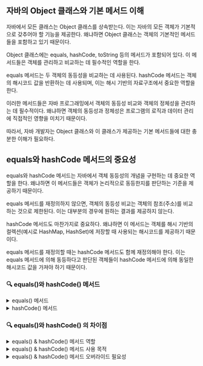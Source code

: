 ## 자바의 Object 클래스와 기본 메서드 이해

자바에서 모든 클래스는 Object 클래스를 상속받는다. 이는 자바의 모든 객체가 기본적으로 갖추어야 할 기능을 제공한다. 왜냐하면 Object 클래스는 객체의 기본적인 메서드들을 포함하고 있기 때문이다.

Object 클래스에는 equals, hashCode, toString 등의 메서드가 포함되어 있다. 이 메서드들은 객체를 관리하고 비교하는 데 필수적인 역할을 한다.

equals 메서드는 두 객체의 동등성을 비교하는 데 사용된다. hashCode 메서드는 객체의 해시코드 값을 반환하는 데 사용되며, 이는 해시 기반의 자료구조에서 중요한 역할을 한다.

이러한 메서드들은 자바 프로그래밍에서 객체의 동등성 비교와 객체의 정체성을 관리하는 데 필수적이다. 왜냐하면 객체의 동등성과 정체성은 프로그램의 로직과 데이터 관리에 직접적인 영향을 미치기 때문이다.

따라서, 자바 개발자는 Object 클래스와 이 클래스가 제공하는 기본 메서드들에 대한 충분한 이해가 필요하다.

## equals와 hashCode 메서드의 중요성

equals와 hashCode 메서드는 자바에서 객체 동등성의 개념을 구현하는 데 중요한 역할을 한다. 왜냐하면 이 메서드들은 객체가 논리적으로 동등한지를 판단하는 기준을 제공하기 때문이다.

equals 메서드를 재정의하지 않으면, 객체의 동등성 비교는 객체의 참조(주소)를 비교하는 것으로 제한된다. 이는 대부분의 경우에 원하는 결과를 제공하지 않는다.

hashCode 메서드도 마찬가지로 중요하다. 왜냐하면 이 메서드는 객체를 해시 기반의 컬렉션(예시로 HashMap, HashSet)에 저장할 때 사용되는 해시코드를 제공하기 때문이다.

equals 메서드를 재정의할 때는 hashCode 메서드도 함께 재정의해야 한다. 이는 equals 메서드에 의해 동등하다고 판단된 객체들이 hashCode 메서드에 의해 동일한 해시코드 값을 가져야 하기 때문이다.

### 🔍 equals()와 hashCode() 메서드

<details>
<summary>equals() 메서드</summary>
equals() 메서드는 두 객체의 값이 일치하는지를 판단하여, 일치할 경우 true, 그렇지 않을 경우 false를 반환합니다. 기본적으로는 객체의 참조(주소)를 비교하지만, 클래스에서 오버라이드하여 값 비교를 수행할 수 있습니다.
</details>

<details>
<summary>hashCode() 메서드</summary>
hashCode() 메서드는 객체의 해시코드를 반환합니다. 이 해시코드는 객체의 주소값을 기반으로 생성되며, 객체를 해시 기반의 컬렉션(예: HashMap, HashSet)에서 사용할 때 유용합니다. 객체가 동일하다면 같은 해시코드를 반환해야 합니다.
</details>

### 🔍 equals()와 hashCode() 의 차이점

<details>
<summary>equals() & hashCode() 메서드 역할</summary>
    - equals(): 객체의 값 비교
    - hashCode(): 객체의 해시코드 생성
</details>

<details>
<summary>equals() & hashCode() 메서드 사용 목적</summary>
    - equals(): 객체의 동등성 판단
    - hashCode(): 해시 기반 컬렉션에서의 효율적인 데이터 관리
</details>

<details>
<summary>equals() & hashCode() 메서드 오버라이드 필요성</summary>
    - 두 메서드는 함께 오버라이드해야 하며, equals()가 true인 두 객체는 반드시 같은 hashCode() 값을 가져야 합니다.
</details>
